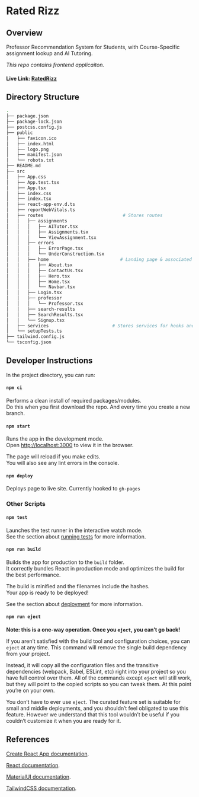 # Rated Rizz

## Overview
Professor Recommendation System for Students, with Course-Specific assignment lookup and AI Tutoring. 

_This repo contains frontend applicaiton._

#### Live Link: [RatedRizz](https://qasimza.github.io/rated-rizz/)

## Directory Structure

```bash
.
├── package.json
├── package-lock.json
├── postcss.config.js
├── public
│   ├── favicon.ico
│   ├── index.html
│   ├── logo.png
│   ├── manifest.json
│   └── robots.txt
├── README.md
├── src
│   ├── App.css
│   ├── App.test.tsx
│   ├── App.tsx
│   ├── index.css
│   ├── index.tsx
│   ├── react-app-env.d.ts
│   ├── reportWebVitals.ts
│   ├── routes                              # Stores routes
│   │   ├── assignments
│   │   │   ├── AITutor.tsx
│   │   │   ├── Assignments.tsx
│   │   │   └── ViewAssignment.tsx
│   │   ├── errors
│   │   │   ├── ErrorPage.tsx
│   │   │   └── UnderConstruction.tsx
│   │   ├── home                           # Landing page & associated components
│   │   │   ├── About.tsx
│   │   │   ├── ContactUs.tsx
│   │   │   ├── Hero.tsx
│   │   │   ├── Home.tsx
│   │   │   └── Navbar.tsx
│   │   ├── Login.tsx
│   │   ├── professor
│   │   │   └── Professor.tsx
│   │   ├── search-results
│   │   ├── SearchResults.tsx
│   │   └── Signup.tsx
│   ├── services                        # Stores services for hooks and other cosmetic methods
│   └── setupTests.ts
├── tailwind.config.js
└── tsconfig.json
```

## Developer Instructions

In the project directory, you can run:

#### `npm ci`

Performs a clean install of required packages/modules.\
Do this when you first download the repo. And every time you create a new branch.

#### `npm start`

Runs the app in the development mode.\
Open [http://localhost:3000](http://localhost:3000) to view it in the browser.

The page will reload if you make edits.\
You will also see any lint errors in the console.

#### `npm deploy`
Deploys page to live site. Currently hooked to `gh-pages`

### Other Scripts

#### `npm test`

Launches the test runner in the interactive watch mode.\
See the section about [running tests](https://facebook.github.io/create-react-app/docs/running-tests) for more information.

#### `npm run build`

Builds the app for production to the `build` folder.\
It correctly bundles React in production mode and optimizes the build for the best performance.

The build is minified and the filenames include the hashes.\
Your app is ready to be deployed!

See the section about [deployment](https://facebook.github.io/create-react-app/docs/deployment) for more information.

#### `npm run eject`

**Note: this is a one-way operation. Once you `eject`, you can’t go back!**

If you aren’t satisfied with the build tool and configuration choices, you can `eject` at any time. This command will remove the single build dependency from your project.

Instead, it will copy all the configuration files and the transitive dependencies (webpack, Babel, ESLint, etc) right into your project so you have full control over them. All of the commands except `eject` will still work, but they will point to the copied scripts so you can tweak them. At this point you’re on your own.

You don’t have to ever use `eject`. The curated feature set is suitable for small and middle deployments, and you shouldn’t feel obligated to use this feature. However we understand that this tool wouldn’t be useful if you couldn’t customize it when you are ready for it.

## References

[Create React App documentation](https://facebook.github.io/create-react-app/docs/getting-started).

[React documentation](https://reactjs.org/).

[MaterialUI documentation](https://rhttps://mui.com/material-ui/).

[TailwindCSS documentation](https://https://tailwindcss.com/docs/).